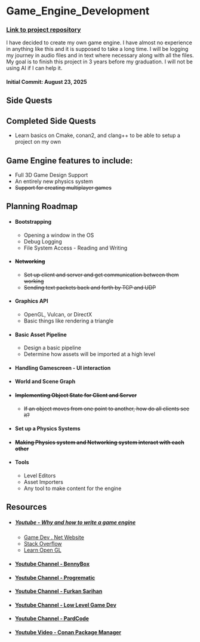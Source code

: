 # Game_Engine_Development
### [Link to project repository](https://github.com/SeaweedBrainn/GameEngineProject)
I have decided to create my own game engine. I have almost no experience in anything like this and it is supposed to take a long time. I will be logging my journey in audio files and in text where necessary along with all the files. My goal is to finish this project in 3 years before my graduation. I will not be using AI if I can help it.

#### Initial Commit: August 23, 2025

## Side Quests

## Completed Side Quests
  - Learn basics on Cmake, conan2, and clang++ to be able to setup a project on my own
    
## Game Engine features to include:
  - Full 3D Game Design Support
  - An entirely new physics system
  - ~~Support for creating multiplayer games~~

## Planning Roadmap
  - #### Bootstrapping
    - Opening a window in the OS
    - Debug Logging
    - File System Access - Reading and Writing
  - #### ~~Networking~~
    - ~~Set up client and server and get communication between them working~~
    - ~~Sending text packets back and forth by TCP and UDP~~
  - #### Graphics API
    - OpenGL, Vulcan, or DirectX
    - Basic things like rendering a triangle
  - #### Basic Asset Pipeline
    - Design a basic pipeline
    - Determine how assets will be imported at a high level
  - #### Handling Gamescreen - UI interaction
  - #### World and Scene Graph
  - #### ~~Implementing Object State for Client and Server~~
    - ~~If an object moves from one point to another, how do all clients see it?~~
  - #### Set up a Physics Systems
  - #### ~~Making Physics system and Networking system interact with each other~~
  - #### Tools
    - Level Editors
    - Asset Importers
    - Any tool to make content for the engine

## Resources
  - ##### [Youtube - Why and how to write a game engine](https://youtu.be/Gf5mMWHWNYc?si=KxZxFDLFkWY7UTZo)
    - [Game Dev . Net Website](https://www.gamedev.net)
    - [Stack Overflow](https://stackoverflow.com/questions)
    - [Learn Open GL](https://learnopengl.com)
  - #### [Youtube Channel - BennyBox](https://www.youtube.com/@thebennybox/videos)
  - #### [Youtube Channel - Progrematic](https://www.youtube.com/@Progrematic/videos)
  - #### [Youtube Channel - Furkan Sarihan](https://www.youtube.com/@fusarihan/videos)
  - #### [Youtube Channel - Low Level Game Dev](https://www.youtube.com/@lowlevelgamedev9330/videos)
  - #### [Youtube Channel - PardCode](https://www.youtube.com/@PardCode/videos)
  - #### [Youtube Video - Conan Package Manager](https://www.youtube.com/watch?v=U-_RbUqDSTc)

